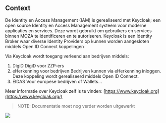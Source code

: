 ## Context

De Identity en Access Management (IAM) is gerealiseerd met Keycloak; een open source Identity en Access Management systeem voor moderne applicaties en services. Deze wordt gebruikt om gebruikers en services binnen MOZA te identificeren en te autoriseren. Keycloak is een Identity Broker waar diverse Identity Providers op kunnen worden aangesloten middels Open ID Connect koppelingen

Via Keycloak wordt toegang verleend aan bedrijven middels:

1. DigiD
   DigiD voor ZZP-ers
2. eHerkenning voor bedrijven
   Bedrijven kunnen via eHerkenning inloggen. Deze koppeling wordt gerealiseerd middels Open ID Connect.
3. EIDAS
   Voor europese bedrijven of Wallets...

Meer informatie over Keycloak zelf is te vinden: [https://www.keycloak.org](https://www.keycloak.org/)

> NOTE: Documentatie moet nog verder worden uitgewerkt

![](embed:IAMContext)
